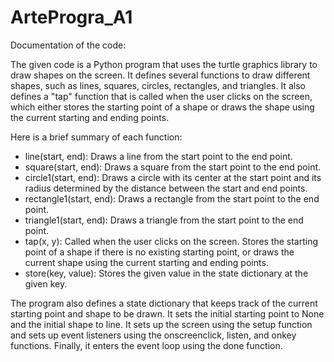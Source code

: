 # ArteProgra_A1
Documentation of the code:

The given code is a Python program that uses the turtle graphics library to draw shapes on the screen. It defines several functions to draw different shapes, such as lines, squares, circles, rectangles, and triangles. It also defines a "tap" function that is called when the user clicks on the screen, which either stores the starting point of a shape or draws the shape using the current starting and ending points.

Here is a brief summary of each function:

* line(start, end): Draws a line from the start point to the end point.
* square(start, end): Draws a square from the start point to the end point.
* circle1(start, end): Draws a circle with its center at the start point and its radius determined by the distance between the start and end points.
* rectangle1(start, end): Draws a rectangle from the start point to the end point.
* triangle1(start, end): Draws a triangle from the start point to the end point.
* tap(x, y): Called when the user clicks on the screen. Stores the starting point of a shape if there is no existing starting point, or draws the current shape using the current starting and ending points.
* store(key, value): Stores the given value in the state dictionary at the given key.

The program also defines a state dictionary that keeps track of the current starting point and shape to be drawn. It sets the initial starting point to None and the initial shape to line. It sets up the screen using the setup function and sets up event listeners using the onscreenclick, listen, and onkey functions. Finally, it enters the event loop using the done function.
